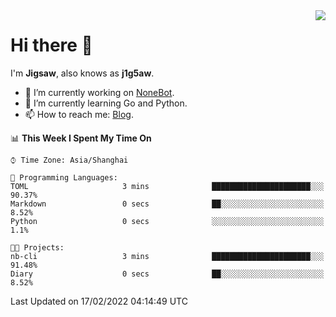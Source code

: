 <a href="#">
  <img align="right" src="https://github-readme-stats.vercel.app/api?username=j1g5awi&count_private=true&show_icons=true&title_color=80070B&text_color=B3B3B3&bg_color=212121&icon_color=80070B" />
</a>

# Hi there 👋

I'm **Jigsaw**, also knows as **j1g5aw**.

- 🔭 I’m currently working on [NoneBot](https://github.com/nonebot).
- 🌱 I’m currently learning Go and Python.
- 📫 How to reach me: [Blog](https://blog.maddestroyer.xyz/).

<!--START_SECTION:waka-->
📊 **This Week I Spent My Time On** 

```text
⌚︎ Time Zone: Asia/Shanghai

💬 Programming Languages: 
TOML                     3 mins              ██████████████████████░░░   90.37% 
Markdown                 0 secs              ██░░░░░░░░░░░░░░░░░░░░░░░   8.52% 
Python                   0 secs              ░░░░░░░░░░░░░░░░░░░░░░░░░   1.1%

🐱‍💻 Projects: 
nb-cli                   3 mins              ██████████████████████░░░   91.48% 
Diary                    0 secs              ██░░░░░░░░░░░░░░░░░░░░░░░   8.52%

```


 Last Updated on 17/02/2022 04:14:49 UTC
<!--END_SECTION:waka-->
